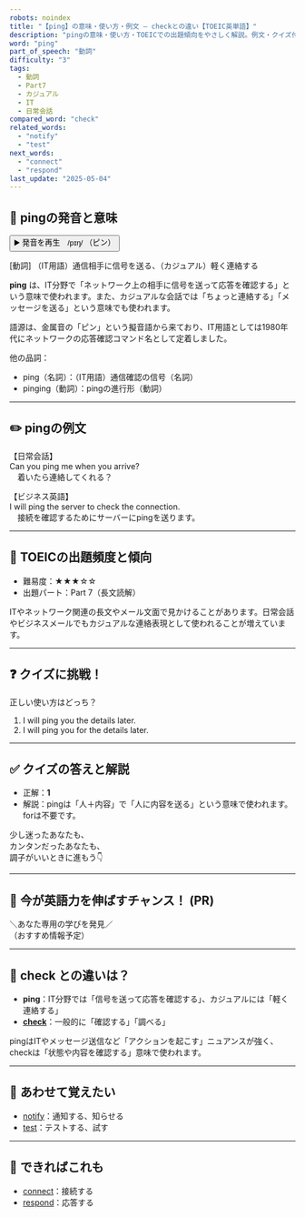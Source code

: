 ```yaml
---
robots: noindex
title: "【ping】の意味・使い方・例文 ― checkとの違い【TOEIC英単語】"
description: "pingの意味・使い方・TOEICでの出題傾向をやさしく解説。例文・クイズ付きでcheckとの違いもわかりやすく学べます。"
word: "ping"
part_of_speech: "動詞"
difficulty: "3"
tags:
  - 動詞
  - Part7
  - カジュアル
  - IT
  - 日常会話
compared_word: "check"
related_words:
  - "notify"
  - "test"
next_words:
  - "connect"
  - "respond"
last_update: "2025-05-04"
---
```


## 🔰 pingの発音と意味

<button class="play-audio" onclick="playTTS('ping')">
  <span class="play-audio-main">
    ▶️ 発音を再生　/pɪŋ/
  </span>
  <span class="play-audio-sub">
    （ピン）
  </span>
</button>

[動詞] （IT用語）通信相手に信号を送る、（カジュアル）軽く連絡する

**ping** は、IT分野で「ネットワーク上の相手に信号を送って応答を確認する」という意味で使われます。また、カジュアルな会話では「ちょっと連絡する」「メッセージを送る」という意味でも使われます。

語源は、金属音の「ピン」という擬音語から来ており、IT用語としては1980年代にネットワークの応答確認コマンド名として定着しました。

他の品詞：  
- ping（名詞）：（IT用語）通信確認の信号（名詞）
- pinging（動詞）：pingの進行形（動詞）

---

## ✏️ pingの例文

【日常会話】  
Can you ping me when you arrive?  
　着いたら連絡してくれる？

【ビジネス英語】  
I will ping the server to check the connection.  
　接続を確認するためにサーバーにpingを送ります。

---

## 🎯 TOEICの出題頻度と傾向

- 難易度：★★★☆☆
- 出題パート：Part 7（長文読解）

ITやネットワーク関連の長文やメール文面で見かけることがあります。日常会話やビジネスメールでもカジュアルな連絡表現として使われることが増えています。

---

## ❓ クイズに挑戦！

正しい使い方はどっち？

1. I will ping you the details later.  
2. I will ping you for the details later.

---

## ✅ クイズの答えと解説

- 正解：**1**
- 解説：pingは「人＋内容」で「人に内容を送る」という意味で使われます。forは不要です。

少し迷ったあなたも、  
カンタンだったあなたも、  
調子がいいときに進もう👇️

---

## 🚀 今が英語力を伸ばすチャンス！ (PR)

<div class="info-center">
＼あなた専用の学びを発見／<br>  
（おすすめ情報予定）
</div>

---

## 🤔  check との違いは？

- **ping**：IT分野では「信号を送って応答を確認する」、カジュアルには「軽く連絡する」
- **[check](/word/check/)**：一般的に「確認する」「調べる」

pingはITやメッセージ送信など「アクションを起こす」ニュアンスが強く、checkは「状態や内容を確認する」意味で使われます。

---

## 🧩 あわせて覚えたい

- [notify](/word/notify/)：通知する、知らせる
- [test](/word/test/)：テストする、試す

---

## 📖 できればこれも

- [connect](/word/connect/)：接続する
- [respond](/word/respond/)：応答する

<!-- cvid: aid19_bid22 -->
